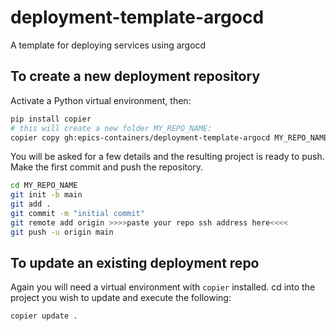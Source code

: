 # deployment-template-argocd
A template for deploying services using argocd

## To create a new deployment repository

Activate a Python virtual environment, then:

```bash
pip install copier
# this will create a new folder MY_REPO_NAME:
copier copy gh:epics-containers/deployment-template-argocd MY_REPO_NAME
```
You will be asked for a few details and the resulting project is ready to push.
Make the first commit and push the repository.

```bash
cd MY_REPO_NAME
git init -b main
git add .
git commit -m "initial commit"
git remote add origin >>>>paste your repo ssh address here<<<<
git push -u origin main
```

## To update an existing deployment repo

Again you will need a virtual environment with `copier` installed.
cd into the project you wish to update and execute the following:

```bash
copier update .
```
